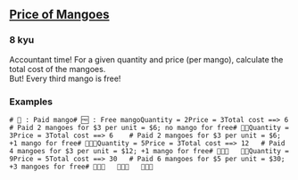 <h2><a href=https://www.codewars.com/kata/57a77726bb9944d000000b06/train/cpp target="_blank">Price of Mangoes</a></h2><h3>8 kyu</h3><p>Accountant time! For a given quantity and price (per mango), calculate the total cost of the mangoes.<br>But! Every third mango is free!</p><h3 id="examples">Examples</h3><pre><code class="language-python"><span class="cm-comment"># 🥭 : Paid mango</span><span class="cm-comment"># 🆓 : Free mango</span><span class="cm-variable">Quantity</span> <span class="cm-operator">=</span> <span class="cm-number">2</span><span class="cm-variable">Price</span> <span class="cm-operator">=</span> <span class="cm-number">3</span><span class="cm-variable">Total</span> <span class="cm-variable">cost</span> <span class="cm-operator">==&gt;</span> <span class="cm-number">6</span>    <span class="cm-comment"># Paid 2 mangoes for $3 per unit = $6; no mango for free</span><span class="cm-comment"># 🥭🥭</span><span class="cm-variable">Quantity</span> <span class="cm-operator">=</span> <span class="cm-number">3</span><span class="cm-variable">Price</span> <span class="cm-operator">=</span> <span class="cm-number">3</span><span class="cm-variable">Total</span> <span class="cm-variable">cost</span> <span class="cm-operator">==&gt;</span> <span class="cm-number">6</span>    <span class="cm-comment"># Paid 2 mangoes for $3 per unit = $6; +1 mango for free</span><span class="cm-comment"># 🥭🥭🆓</span><span class="cm-variable">Quantity</span> <span class="cm-operator">=</span> <span class="cm-number">5</span><span class="cm-variable">Price</span> <span class="cm-operator">=</span> <span class="cm-number">3</span><span class="cm-variable">Total</span> <span class="cm-variable">cost</span> <span class="cm-operator">==&gt;</span> <span class="cm-number">12</span>   <span class="cm-comment"># Paid 4 mangoes for $3 per unit = $12; +1 mango for free</span><span class="cm-comment"># 🥭🥭🆓   🥭🥭</span><span class="cm-variable">Quantity</span> <span class="cm-operator">=</span> <span class="cm-number">9</span><span class="cm-variable">Price</span> <span class="cm-operator">=</span> <span class="cm-number">5</span><span class="cm-variable">Total</span> <span class="cm-variable">cost</span> <span class="cm-operator">==&gt;</span> <span class="cm-number">30</span>   <span class="cm-comment"># Paid 6 mangoes for $5 per unit = $30; +3 mangoes for free</span><span class="cm-comment"># 🥭🥭🆓   🥭🥭🆓   🥭🥭🆓</span></code></pre>
